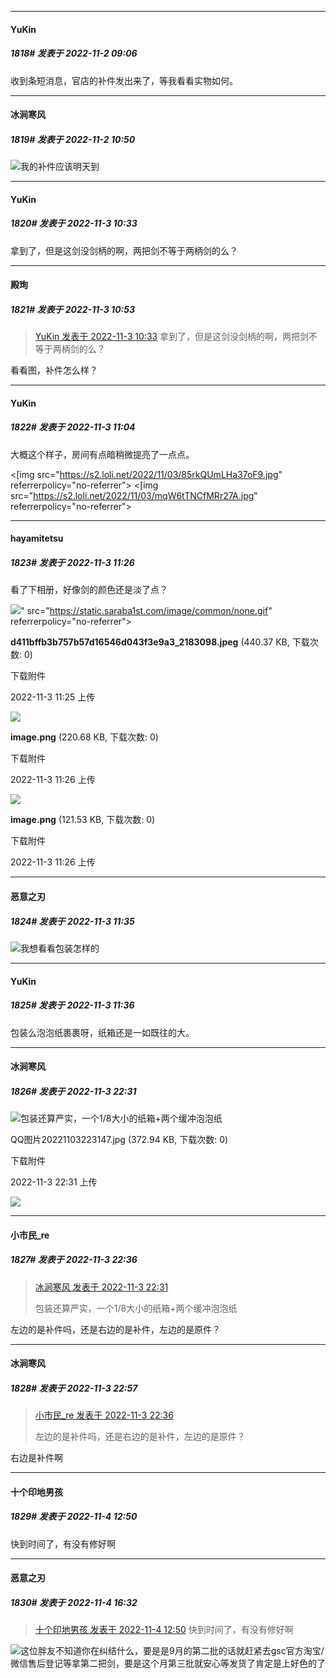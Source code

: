 

*****

####  YuKin  
##### 1818#       发表于 2022-11-2 09:06

收到条短消息，官店的补件发出来了，等我看看实物如何。



*****

####  冰涧寒风  
##### 1819#       发表于 2022-11-2 10:50

<img src="https://static.saraba1st.com/image/smiley/face2017/009.gif" referrerpolicy="no-referrer">我的补件应该明天到



*****

####  YuKin  
##### 1820#       发表于 2022-11-3 10:33

拿到了，但是这剑没剑柄的啊，两把剑不等于两柄剑的么？



*****

####  殿珣  
##### 1821#       发表于 2022-11-3 10:53

<blockquote><a href="httphttps://bbs.saraba1st.com/2b/forum.php?mod=redirect&amp;goto=findpost&amp;pid=58252628&amp;ptid=1917265" target="_blank">YuKin 发表于 2022-11-3 10:33</a>
拿到了，但是这剑没剑柄的啊，两把剑不等于两柄剑的么？</blockquote>
看看图，补件怎么样？



*****

####  YuKin  
##### 1822#       发表于 2022-11-3 11:04

大概这个样子，房间有点暗稍微提亮了一点点。

<[img src="https://s2.loli.net/2022/11/03/85rkQUmLHa37oF9.jpg" referrerpolicy="no-referrer">
<[img src="https://s2.loli.net/2022/11/03/mqW6tTNCfMRr27A.jpg" referrerpolicy="no-referrer">



*****

####  hayamitetsu  
##### 1823#       发表于 2022-11-3 11:26

看了下相册，好像剑的颜色还是淡了点？

<img src="https://img.saraba1st.com/forum/202211/03/112539i3cb1vq16cbqm6qk.jpeg" referrerpolicy="no-referrer">" src="https://static.saraba1st.com/image/common/none.gif" referrerpolicy="no-referrer">

<strong>d411bffb3b757b57d16546d043f3e9a3_2183098.jpeg</strong> (440.37 KB, 下载次数: 0)

下载附件

2022-11-3 11:25 上传

<img src="https://img.saraba1st.com/forum/202211/03/112628rai6h81zfpmwfvmm.png" referrerpolicy="no-referrer">

<strong>image.png</strong> (220.68 KB, 下载次数: 0)

下载附件

2022-11-3 11:26 上传

<img src="https://img.saraba1st.com/forum/202211/03/112647mcpj0xhpj6bdjd06.png" referrerpolicy="no-referrer">

<strong>image.png</strong> (121.53 KB, 下载次数: 0)

下载附件

2022-11-3 11:26 上传



*****

####  恶意之刃  
##### 1824#       发表于 2022-11-3 11:35

<img src="https://static.saraba1st.com/image/smiley/face2017/067.png" referrerpolicy="no-referrer">我想看看包装怎样的

*****

####  YuKin  
##### 1825#       发表于 2022-11-3 11:36

包装么泡泡纸裹裹呀，纸箱还是一如既往的大。



*****

####  冰涧寒风  
##### 1826#       发表于 2022-11-3 22:31

<img src="https://static.saraba1st.com/image/smiley/face2017/004.gif" referrerpolicy="no-referrer">包装还算严实，一个1/8大小的纸箱+两个缓冲泡泡纸

QQ图片20221103223147.jpg
(372.94 KB, 下载次数: 0)

下载附件

2022-11-3 22:31 上传

<img src="https://img.saraba1st.com/forum/202211/03/223152xxhyrd9yz54nbpph.jpg" referrerpolicy="no-referrer">



*****

####  小市民_re  
##### 1827#       发表于 2022-11-3 22:36

<blockquote><a href="httphttps://bbs.saraba1st.com/2b/forum.php?mod=redirect&amp;goto=findpost&amp;pid=58262816&amp;ptid=1917265" target="_blank">冰涧寒风 发表于 2022-11-3 22:31</a>

包装还算严实，一个1/8大小的纸箱+两个缓冲泡泡纸</blockquote>
左边的是补件吗，还是右边的是补件，左边的是原件？



*****

####  冰涧寒风  
##### 1828#       发表于 2022-11-3 22:57

<blockquote><a href="httphttps://bbs.saraba1st.com/2b/forum.php?mod=redirect&amp;goto=findpost&amp;pid=58262873&amp;ptid=1917265" target="_blank">小市民_re 发表于 2022-11-3 22:36</a>

左边的是补件吗，还是右边的是补件，左边的是原件？</blockquote>
右边是补件啊



*****

####  十个印地男孩  
##### 1829#       发表于 2022-11-4 12:50

快到时间了，有没有修好啊



*****

####  恶意之刃  
##### 1830#       发表于 2022-11-4 16:32

<blockquote><a href="httphttps://bbs.saraba1st.com/2b/forum.php?mod=redirect&amp;goto=findpost&amp;pid=58269844&amp;ptid=1917265" target="_blank">十个印地男孩 发表于 2022-11-4 12:50</a>
快到时间了，有没有修好啊</blockquote>
<img src="https://static.saraba1st.com/image/smiley/face2017/003.png" referrerpolicy="no-referrer">这位胖友不知道你在纠结什么，要是是9月的第二批的话就赶紧去gsc官方淘宝/微信售后登记等拿第二把剑，要是这个月第三批就安心等发货了肯定是上好色的了

